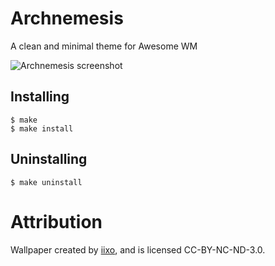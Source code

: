 Archnemesis
===========

A clean and minimal theme for Awesome WM

![Archnemesis screenshot](https://raw.github.com/joshdk/archnemesis/master/img/screenshot.png "Archnemesis screenshot")


Installing
----------

    $ make
    $ make install


Uninstalling
------------

    $ make uninstall


Attribution
===========

Wallpaper created by [iixo](http://iixo.deviantart.com/art/Flash-CS3-wallpaper-57065420 "Adobe Flash CS3 Wallpapers by iixo"), and is licensed CC-BY-NC-ND-3.0.
